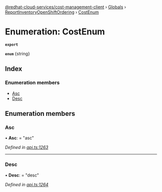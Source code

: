 [@redhat-cloud-services/cost-management-client](../README.md) › [Globals](../globals.md) › [ReportInventoryOpenShiftOrdering](../modules/reportinventoryopenshiftordering.md) › [CostEnum](reportinventoryopenshiftordering.costenum.md)

# Enumeration: CostEnum

**`export`** 

**`enum`** {string}

## Index

### Enumeration members

* [Asc](reportinventoryopenshiftordering.costenum.md#asc)
* [Desc](reportinventoryopenshiftordering.costenum.md#desc)

## Enumeration members

###  Asc

• **Asc**: = "asc"

*Defined in [api.ts:1263](https://github.com/RedHatInsights/javascript-clients/blob/master/packages/cost-management/api.ts#L1263)*

___

###  Desc

• **Desc**: = "desc"

*Defined in [api.ts:1264](https://github.com/RedHatInsights/javascript-clients/blob/master/packages/cost-management/api.ts#L1264)*
